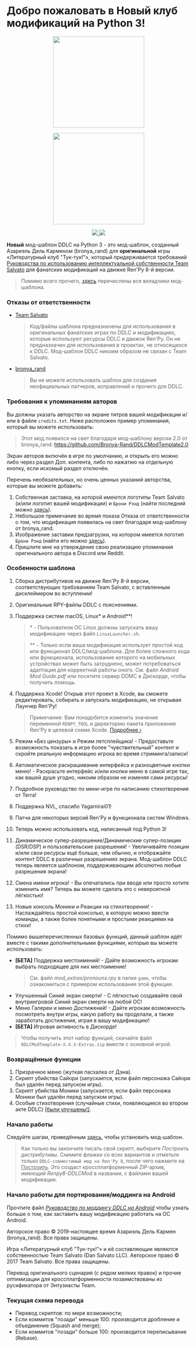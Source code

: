 # Добро пожаловать в Новый клуб модификаций на Python 3!

<p align="center">
  <img src="./game/mod_assets/DDLCModTemplateLogo.png" width=250px/>
</p>

<p align="center">
  <img src=".github/IMAGES/Logos/SmallBronyaLogo.png" width=250px/>
</p>

<p align="center">
   <a href="https://ko-fi.com/K3K22K8SU">
      <img src="https://www.ko-fi.com/img/githubbutton_sm.svg">
   </a>
   <a href="https://github.com/Bronya-Rand/DDLCModTemplate2.0/releases/latest">
      <img src=".github/IMAGES/download.png">
   </a>
</p>

**Новый** мод-шаблон DDLC на Python 3 - это мод-шаблон, созданный Азариэль Дель Карменом (bronya_rand) для **оригинальной** игры «Литературный клуб "Тук-тук!"», который придерживается требований [Руководства по использованию интеллектуальной собственности Team Salvato](http://teamsalvato.com/ip-guidelines/) для фанатских модификаций на движке Ren'Py 8-й версии.

> Помимо всего прочего, [здесь](./CREDITS.md) перечислены все вкладчики мод-шаблона.

### Отказы от ответственности
   - <u>Team Salvato</u>
      > Код/файлы шаблона предназначены для использования в оригинальных фанатских играх по DDLC и модификациях, которые используют ресурсы DDLC и движок Ren'Py. Он не предназначен для использования в проектах, не относящихся к DDLC. Мод-шаблон DDLC никоим образом не связан с Team Salvato.
   - <u>bronya_rand</u>
      > Вы не можете использовать шаблон для создания неофициальных патчеров, исправлений и прочего для DDLC.

### Требования к упоминаниям авторов
Вы должны указать авторство на экране титров вашей модификации и/или в файле `credits.txt`. Ниже расположен пример упоминания, который вы можете использовать:
   > Этот мод появился на свет благодаря мод-шаблону версии 2.0 от bronya_rand: https://github.com/Bronya-Rand/DDLCModTemplate2.0

Экран авторов включён в игре по умолчанию, и открыть его можно либо через раздел Доп. контента, либо по нажатию на отдельную кнопку, если искомый раздел отключён.

Перечень необязательных, но очень ценных указаний авторства, которые вы можете добавить:
   1. Собственная заставка, на которой имеются логотипы Team Salvato (и/или логотип вашей модификации) и `Брони Рэнд` (найти последний можно [здесь](.github/IMAGES/Logos/)).
   2. Небольшое примечание во время показа Отказа от ответственности о том, что модификация появилась на свет благодаря мод-шаблону от bronya_rand.
   3. Изображение заставки предзагрузки, на котором имеется логотип `Брони Рэнд` (найти его можно [здесь](.github/IMAGES/Logos/)).
   4. Пришлите мне на утверждение свою реализацию упоминания оригинального автора в Discord или Reddit.

### Особенности шаблона
1. Сборка дистрибутивов на движке Ren'Py 8-й версии, соответствующих требованиям Team Salvato, с вставленным дисклеймером во вступлении!
2. Оригинальные RPY-файлы DDLC с пояснениями.
3. Поддержка систем macOS, Linux\* и Android\*\*!
   > \* - Пользователи ОС Linux должны запускать вашу модификацию через файл `LinuxLauncher.sh`.

   > \*\* - Только если ваша модификация использует простой код или функционал DDLC/мод-шаблона. Для более сложного кода или функционала, использование которого на мобильных устройствах может быть затруднено, может потребоваться адаптация для корректной работы оного. См. файл *Android Mod Guide.pdf* или посетите сервер DDMC в Дискорде, чтобы получить помощь.
4. Поддержка Xcode! Открыв этот проект в Xcode, вы сможете редактировать, собирать и запускать модификацию, не открывая Лаунчер Ren'Py!
    > Примечание: Вам понадобится изменить значение переменной `RENPY_TOOL` и директорию пакета приложения Ren'Py в целевой схеме Xcode. [Подробнее &rsaquo;](XCODE.md)
5. Режим «Без цензуры» и Режим летсплейщика! - Предоставьте возможность показать в игре более "чувствительный" контент и скройте реальную информацию игрока во время стриминга/записи!
6. Автоматическое раскрашивание интерфейса и разноцветные кнопки меню! - Раскрасьте интерфейс и/или кнопки меню в самой игре так, как вашей душе угодно, никоим образом не изменяя сами ресурсы!
7. Подробное руководство по мини-игре по написанию стихотворения от Terra!
8. Поддержка NVL, спасибо Yagamirai01!
9. Патчи для некоторых версий Ren'Py и функционала систем Windows.
10. Теперь можно использовать код, написанный под Python 3!
11. Динамическое супер-разрешение/Динамические супер-позиции (DSR/DSP) и пользовательские разрешения! - Увеличивайте позиции и/или свои ресурсы ещё больше, чем обычно, и отображайте контент DDLC в различных разрешениях экрана. Мод-шаблон DDLC теперь является шаблоном, поддерживающим абсолютно любые разрешения экрана!
12. Смена имени игрока! - Вы опечатались при вводе или просто хотите изменить имя? Теперь вы можете сделать это с невероятной лёгкостью!
13. Новые консоль Моники и Реакции на стихотворения! - Наслаждайтесь простой консолью, в которую можно ввести команды, а также более понятными и простыми реакциями на стихи!

Помимо вышеперечисленных базовых функций, данный шаблон идёт вместе с такими дополнительными функциями, которые вы можете использовать:
- **[БЕТА]** Поддержка местоимений! - Дайте возможность игрокам выбрать подходящее для них местоимение!
    > См. файл *mod_extras/pronouns.rpy* в папке `game`, чтобы ознакомиться с примером использования этой функции.
- Улучшенный Синий экран смерти! - С лёгкостью создавайте свой внутриигровой Синий экран смерти на любой ОС!
- Меню Галереи и меню Достижений! - Дайте игрокам возможность посмотреть внутри игры, какую работу вы проделали, а также заработать достижения, играя в вашу модификацию!
- **[БЕТА]** Игровая активность в Дискорде!

> Чтобы получить этот набор функций, скачайте файл `DDLCModTemplate-X.X.X-Extras.zip` вместе с основной игрой.

### Возвращённые функции
1. Призрачное меню (жуткая пасхалка от Дэна).
2. Скрипт убийства Сайори (запускается, если файл персонажа Сайори был удалён перед запуском игры).
3. Скрипт убийства Моники (запускается, если файл персонажа Моники был удалён перед запуском игры).
4. Особые стихотворения (случайные стихи, появляющиеся во втором акте DDLC) <u>[были улучшены!]</u>.

### Начало работы
Следуйте шагам, приведённым [здесь](https://bronya-rand.github.io/information/guides/Installing-the-Mod-Template-Recent.html), чтобы установить мод-шаблон.
> Как только вы закончите писать свой скрипт, выберите *Построить дистрибутивы*. Снимите флажки со всех вариантов и отметьте только `DDLC-совместимый мод на Ren'Py 8`, после чего нажмите на <u>Построить</u>. Это создаст кроссплатформенный ZIP-архив, имеющий *Renpy8-DDLCMod* в названии, с файлами вашей модификации.

### Начало работы для портирования/моддинга на Android
Прочтите файл [*Руководство по моддингу DDLC на Android*](./Documentation/Android%20Mod%20Guide.pdf) чтобы узнать больше о том, как заставить вашу модификацию работать на ОС Android.

Авторское право © 2019-настоящее время Азариэль Дель Кармен (bronya_rand). Все права защищены.

Игра «Литературный клуб "Тук-тук!"» и её составляющие являются собственностью Team Salvato (Dan Salvato LLC). Авторское право © 2017 Team Salvato. Все права защищены.

Перевод оригинального сценария (с рядом мелких правок) и прочие оптимизации для кроссплатформенности позаимствованы из русификатора от Энтузиасты Team.

### Текущая схема перевода
- Перевод скриптов: по мере возможности;
- Если коммитов "позади" меньше 100: производится дробление и объединение (Squash and merge);
- Если коммитов "позади" больше 100: производится переписывание (Rebase).
